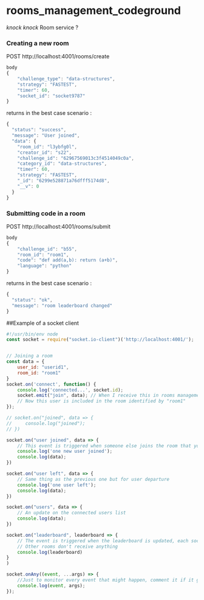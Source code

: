 # rooms_management_codeground
 *knock* *knock* Room service ?
 
### Creating a new room 
POST http://localhost:4001/rooms/create
```javascript
body 
{
    "challenge_type": "data-structures",
    "strategy": "FASTEST",
    "timer": 60,
    "socket_id": "socket9787"
}
```
returns in the best case scenario :
```javascript
{
  "status": "success",
  "message": "User joined",
  "data": {
    "room_id": "l3ybfg0l",
    "creator_id": "s22",
    "challenge_id": "62967569013c3f4514049c0a",
    "category_id": "data-structures",
    "timer": 60,
    "strategy": "FASTEST",
    "_id": "6299e528871a76dfff5174d8",
    "__v": 0
  }
}
```

### Submitting code in a room
POST http://localhost:4001/rooms/submit
```javascript
body 
{
    "challenge_id": "b55",
    "room_id": "room1",
    "code": "def add(a,b): return (a+b)",
    "language": "python"
}
```
returns in the best case scenario :
```javascript
{
  "status": "ok",
  "message": "room leaderboard changed"
}
```

##Example of a socket client
```javascript
#!/usr/bin/env node
const socket = require("socket.io-client")('http://localhost:4001/');


// Joining a room 
const data = {
    user_id: "userid1",
    room_id: "room1"
}
socket.on('connect', function() {
    console.log('connected...', socket.id);
    socket.emit("join", data); // When I receive this in rooms management, I'll call "socket.join(data.room_id);" and add the user to the Participations collection
    // Now this user is included in the room identified by "room1" 
});

// socket.on("joined", data => {
//     console.log("joined");
// })

socket.on("user joined", data => {
    // This event is triggered when someone else joins the room that you're in, we'll need this for the real-time waiting room
    console.log('one new user joined');
    console.log(data);
})

socket.on("user left", data => {
    // Same thing as the previous one but for user departure
    console.log('one user left');
    console.log(data);
})

socket.on("users", data => {
    // An update on the connected users list 
    console.log(data);
})

socket.on("leaderboard", leaderboard => {
    // The event is triggered when the leaderboard is updated, each socket receives only the leaderboard for the room that it's in (This is handled on my side)
    // Other rooms don't receive anything
    console.log(leaderboard)
}
)

socket.onAny((event, ...args) => {
    //Just to monitor every event that might happen, comment it if it gets too much x)
    console.log(event, args);
});


```
